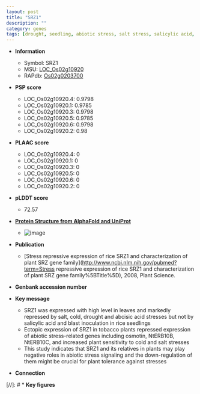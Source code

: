 ```yaml
---
layout: post
title: "SRZ1"
description: ""
category: genes
tags: [drought, seedling, abiotic stress, salt stress, salicylic acid, salt, blast]
---
```


* **Information**  
    + Symbol: SRZ1  
    + MSU: [LOC_Os02g10920](http://rice.plantbiology.msu.edu/cgi-bin/ORF_infopage.cgi?orf=LOC_Os02g10920)  
    + RAPdb: [Os02g0203700](http://rapdb.dna.affrc.go.jp/viewer/gbrowse_details/irgsp1?name=Os02g0203700)  

* **PSP score**  
    + LOC_Os02g10920.4: 0.9798 
    + LOC_Os02g10920.1: 0.9785 
    + LOC_Os02g10920.3: 0.9798 
    + LOC_Os02g10920.5: 0.9785 
    + LOC_Os02g10920.6: 0.9798 
    + LOC_Os02g10920.2: 0.98 

* **PLAAC score**  
    + LOC_Os02g10920.4: 0 
    + LOC_Os02g10920.1: 0 
    + LOC_Os02g10920.3: 0 
    + LOC_Os02g10920.5: 0 
    + LOC_Os02g10920.6: 0 
    + LOC_Os02g10920.2: 0 

* **pLDDT score**
    + 72.57

* **[Protein Structure from AlphaFold and UniProt](https://www.uniprot.org/uniprotkb/Q84U93/entry#structure)**
    + ![image](https://ricepsp.github.io/images/Q8/AF-Q84U93-F1.png)

* **Publication**  
    + [Stress repressive expression of rice SRZ1 and characterization of plant SRZ gene family](http://www.ncbi.nlm.nih.gov/pubmed?term=Stress repressive expression of rice SRZ1 and characterization of plant SRZ gene family%5BTitle%5D), 2008, Plant Science.

* **Genbank accession number**  

* **Key message**  
    + SRZ1 was expressed with high level in leaves and markedly repressed by salt, cold, drought and abcisic acid stresses but not by salicylic acid and blast inoculation in rice seedlings
    + Ectopic expression of SRZ1 in tobacco plants repressed expression of abiotic stress-related genes including osmotin, NtERB10B, NtERB10C, and increased plant sensitivity to cold and salt stresses
    + This study indicates that SRZ1 and its relatives in plants may play negative roles in abiotic stress signaling and the down-regulation of them might be crucial for plant tolerance against stresses

* **Connection**  

[//]: # * **Key figures**  


